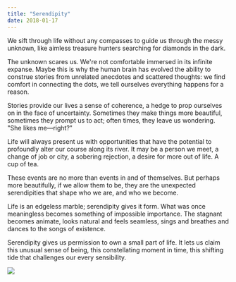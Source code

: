 ```yaml
---
title: "Serendipity"
date: 2018-01-17
---
```


We sift through life without any compasses to guide us through the messy unknown, like aimless treasure hunters searching for diamonds in the dark.

The unknown scares us. We're not comfortable immersed in its infinite expanse. Maybe this is why the human brain has evolved the ability to construe stories from unrelated anecdotes and scattered thoughts: we find comfort in connecting the dots, we tell ourselves everything happens for a reason. 

Stories provide our lives a sense of coherence, a hedge to prop ourselves on in the face of uncertainty. Sometimes they make things more beautiful, sometimes they prompt us to act; often times, they leave us wondering. "She likes me––right?"

Life will always present us with opportunities that have the potential to profoundly alter our course along its river. It may be a person we meet, a change of job or city, a sobering rejection, a desire for more out of life. A cup of tea.

These events are no more than events in and of themselves. But perhaps more beautifully, if we allow them to be, they are the unexpected serendipities that shape who we are, and who we become.

Life is an edgeless marble; serendipity gives it form. What was once meaningless becomes something of impossible importance. The stagnant becomes animate, looks natural and feels seamless, sings and breathes and dances to the songs of existence.

Serendipity gives us permission to own a small part of life. It lets us claim this unusual sense of being, this constellating moment in time, this shifting tide that challenges our every sensibility.

![](/images/gallery/scoutandco.jpg)

